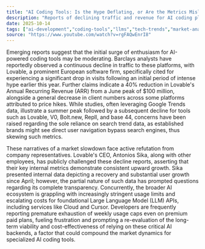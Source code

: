 ```yaml
---
title: "AI Coding Tools: Is the Hype Deflating, or Are the Metrics Misleading?"
description: "Reports of declining traffic and revenue for AI coding platforms like Lovable clash with company assurances, while rising LLM costs add to developer concerns. This article dissects the conflicting data and industry sentiment."
date: 2025-10-14
tags: ["ai-development","coding-tools","llms","tech-trends","market-analysis"]
source: "https://www.youtube.com/watch?v=rgFAQwEnrI8"
---
```

Emerging reports suggest that the initial surge of enthusiasm for AI-powered coding tools may be moderating. Barclays analysts have reportedly observed a continuous decline in traffic to these platforms, with Lovable, a prominent European software firm, specifically cited for experiencing a significant drop in visits following an initial period of intense hype earlier this year. Further claims indicate a 40% reduction in Lovable's Annual Recurring Revenue (ARR) from a June peak of $100 million, alongside a general decrease in client numbers across some platforms attributed to price hikes. While studies, often leveraging Google Trends data, illustrate a summer peak followed by a subsequent decline for tools such as Lovable, V0, Bolt.new, Repll, and base 44, concerns have been raised regarding the sole reliance on search trend data, as established brands might see direct user navigation bypass search engines, thus skewing such metrics.

These narratives of a market slowdown face active refutation from company representatives. Lovable's CEO, Antonios Sika, along with other employees, has publicly challenged these decline reports, asserting that their key internal metrics demonstrate consistent upward growth. Sika presented internal data depicting a recovery and substantial user growth since April; however, the partial nature of such data has prompted questions regarding its complete transparency. Concurrently, the broader AI ecosystem is grappling with increasingly stringent usage limits and escalating costs for foundational Large Language Model (LLM) APIs, including services like Cloud and Cursor. Developers are frequently reporting premature exhaustion of weekly usage caps even on premium paid plans, fueling frustration and prompting a re-evaluation of the long-term viability and cost-effectiveness of relying on these critical AI backends, a factor that could compound the market dynamics for specialized AI coding tools.